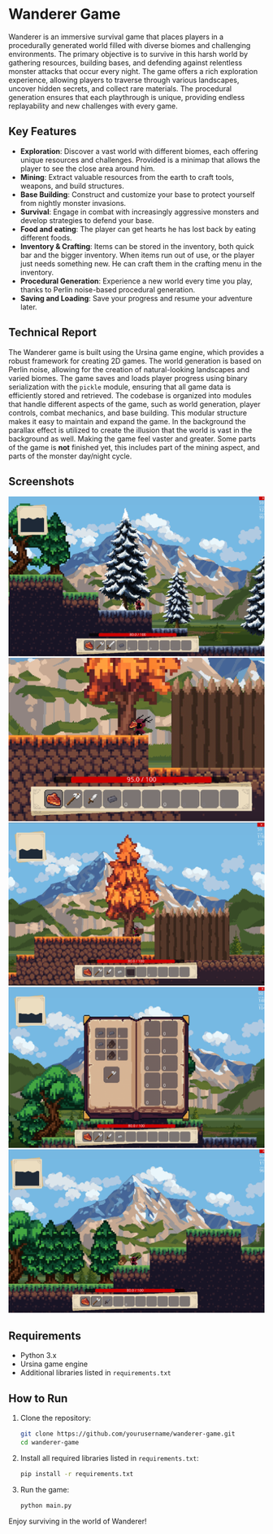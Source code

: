 # Wanderer Game

Wanderer is an immersive survival game that places players in a procedurally generated world filled with diverse biomes and challenging environments. The primary objective is to survive in this harsh world by gathering resources, building bases, and defending against relentless monster attacks that occur every night. The game offers a rich exploration experience, allowing players to traverse through various landscapes, uncover hidden secrets, and collect rare materials. The procedural generation ensures that each playthrough is unique, providing endless replayability and new challenges with every game.

## Key Features

- **Exploration**: Discover a vast world with different biomes, each offering unique resources and challenges. Provided is a minimap that allows the player to see the close area around him.
- **Mining**: Extract valuable resources from the earth to craft tools, weapons, and build structures.
- **Base Building**: Construct and customize your base to protect yourself from nightly monster invasions.
- **Survival**: Engage in combat with increasingly aggressive monsters and develop strategies to defend your base.
- **Food and eating**: The player can get hearts he has lost back by eating different foods.
- **Inventory & Crafting**: Items can be stored in the inventory, both quick bar and the bigger inventory. When items run out of use, or the player just needs something new. He can craft them in the crafting menu in the inventory.
- **Procedural Generation**: Experience a new world every time you play, thanks to Perlin noise-based procedural generation.
- **Saving and Loading**: Save your progress and resume your adventure later.

## Technical Report

The Wanderer game is built using the Ursina game engine, which provides a robust framework for creating 2D games. The world generation is based on Perlin noise, allowing for the creation of natural-looking landscapes and varied biomes. The game saves and loads player progress using binary serialization with the `pickle` module, ensuring that all game data is efficiently stored and retrieved. The codebase is organized into modules that handle different aspects of the game, such as world generation, player controls, combat mechanics, and base building. This modular structure makes it easy to maintain and expand the game. In the background the parallax effect is utilized to create the illusion that the world is vast in the background as well. Making the game feel vaster and greater. Some parts of the game is **not** finished yet, this includes part of the mining aspect, and parts of the monster day/night cycle.

## Screenshots

![Screenshot 1](screenshots/screenshot_1.png)
![Screenshot 2](screenshots/screenshot_2.png)
![Screenshot 3](screenshots/screenshot_3.png)
![Screenshot 4](screenshots/screenshot_4.png)
![Screenshot 4](screenshots/screenshot_5.png)

## Requirements

- Python 3.x
- Ursina game engine
- Additional libraries listed in `requirements.txt`

## How to Run

1. Clone the repository:

   ```sh
   git clone https://github.com/yourusername/wanderer-game.git
   cd wanderer-game
   ```

2. Install all required libraries listed in `requirements.txt`:

   ```sh
   pip install -r requirements.txt
   ```

3. Run the game:
   ```sh
   python main.py
   ```

Enjoy surviving in the world of Wanderer!
